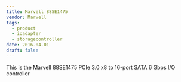 ```yaml
---
title: Marvell 88SE1475
vendor: Marvell
tags:
  - product
  - ioadapter
  - storagecontroller
date: 2016-04-01
draft: false
---
```


This is the Marvell 88SE1475 PCIe 3.0 x8 to 16-port SATA 6 Gbps I/O controller
